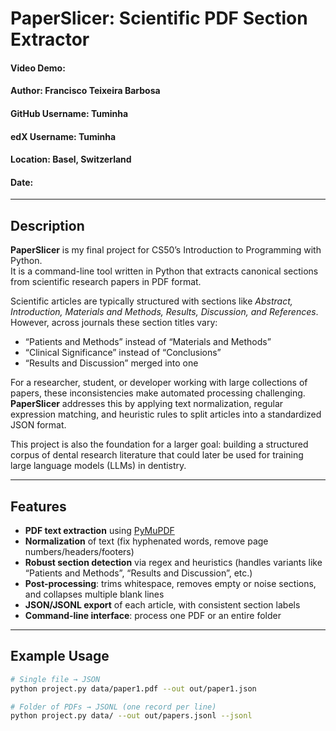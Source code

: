 # PaperSlicer: Scientific PDF Section Extractor

#### Video Demo: <URL HERE>  
#### Author: Francisco Teixeira Barbosa  
#### GitHub Username: Tuminha  
#### edX Username: Tuminha  
#### Location: Basel, Switzerland  
#### Date: <DATE YOU RECORD VIDEO>  

---

## Description

**PaperSlicer** is my final project for CS50’s Introduction to Programming with Python.  
It is a command-line tool written in Python that extracts canonical sections from scientific research papers in PDF format.  

Scientific articles are typically structured with sections like *Abstract, Introduction, Materials and Methods, Results, Discussion, and References*. However, across journals these section titles vary:  
- “Patients and Methods” instead of “Materials and Methods”  
- “Clinical Significance” instead of “Conclusions”  
- “Results and Discussion” merged into one  

For a researcher, student, or developer working with large collections of papers, these inconsistencies make automated processing challenging. **PaperSlicer** addresses this by applying text normalization, regular expression matching, and heuristic rules to split articles into a standardized JSON format.

This project is also the foundation for a larger goal: building a structured corpus of dental research literature that could later be used for training large language models (LLMs) in dentistry.

---

## Features

- **PDF text extraction** using [PyMuPDF](https://pymupdf.readthedocs.io/en/latest/)  
- **Normalization** of text (fix hyphenated words, remove page numbers/headers/footers)  
- **Robust section detection** via regex and heuristics (handles variants like “Patients and Methods”, “Results and Discussion”, etc.)  
- **Post-processing**: trims whitespace, removes empty or noise sections, and collapses multiple blank lines  
- **JSON/JSONL export** of each article, with consistent section labels  
- **Command-line interface**: process one PDF or an entire folder  

---

## Example Usage

```bash
# Single file → JSON
python project.py data/paper1.pdf --out out/paper1.json

# Folder of PDFs → JSONL (one record per line)
python project.py data/ --out out/papers.jsonl --jsonl